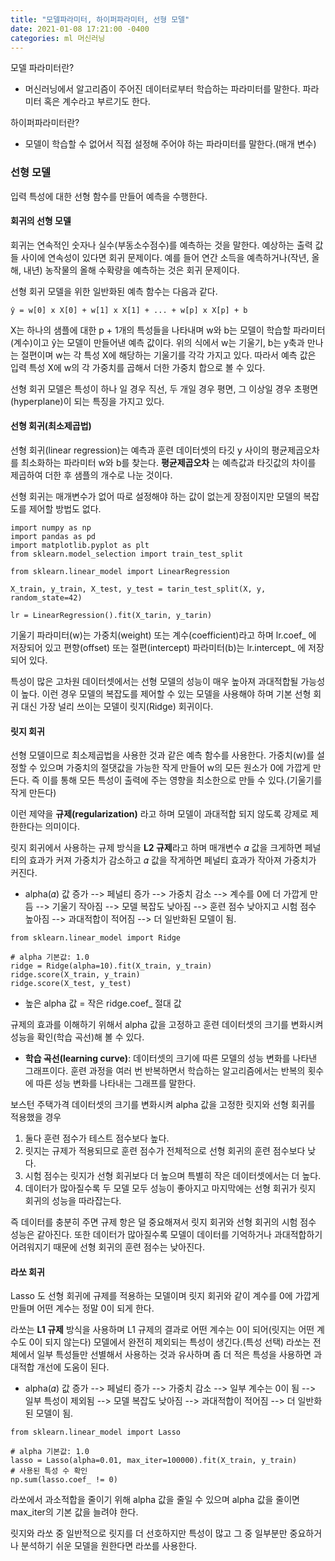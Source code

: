 ```yaml
---
title: "모델파라미터, 하이퍼파라미터, 선형 모델"
date: 2021-01-08 17:21:00 -0400
categories: ml 머신러닝
---
```

모델 파라미터란?
- 머신러닝에서 알고리즘이 주어진 데이터로부터 학습하는 파라미터를 말한다. 파라미터 혹은 계수라고 부르기도 한다.

하이퍼파라미터란?
- 모델이 학습할 수 없어서 직접 설정해 주어야 하는 파라미터를 말한다.(매개 변수)

### 선형 모델
입력 특성에 대한 선형 함수를 만들어 예측을 수행한다.

#### 회귀의 선형 모델
회귀는 연속적인 숫자나 실수(부동소수점수)를 예측하는 것을 말한다. 예상하는 출력 값들 사이에 연속성이 있다면 회귀 문제이다. 예를 들어 연간 소득을 예측하거나(작년, 올해, 내년) 
농작물의 올해 수확량을 예측하는 것은 회귀 문제이다.

선형 회귀 모델을 위한 일반화된 예측 함수는 다음과 같다.

`ŷ = w[0] x X[0] + w[1] x X[1] + ... + w[p] x X[p] + b`

X는 하나의 샘플에 대한 p + 1개의 특성들을 나타내며 w와 b는 모델이 학습할 파라미터(계수)이고 ŷ는 모델이 만들어낸 예측 값이다.
위의 식에서 w는 기울기, b는 y축과 만나는 절편이며 w는 각 특성 X에 해당하는 기울기를 각각 가지고 있다. 따라서 예측 값은 입력 특성 X에 w의 각 가중치를 곱해서 더한 가중치 합으로 볼 수 있다.

선형 회귀 모델은 특성이 하나 일 경우 직선, 두 개일 경우 평면, 그 이상일 경우 초평면(hyperplane)이 되는 특징을 가지고 있다.

#### 선형 회귀(최소제곱법)
선형 회귀(linear regression)는 예측과 훈련 데이터셋의 타깃 y 사이의 평균제곱오차를 최소화하는 파라미터 w와 b를 찾는다. 
**평균제곱오차** 는 예측값과 타깃값의 차이를 제곱하여 더한 후 샘플의 개수로 나눈 것이다. 

선형 회귀는 매개변수가 없어 따로 설정해야 하는 값이 없는게 장점이지만 모델의 복잡도를 제어할 방법도 없다.

```
import numpy as np
import pandas as pd
import matplotlib.pyplot as plt
from sklearn.model_selection import train_test_split

from sklearn.linear_model import LinearRegression

X_train, y_train, X_test, y_test = tarin_test_split(X, y, random_state=42)

lr = LinearRegression().fit(X_tarin, y_tarin)
```
기울기 파라미터(w)는 가중치(weight) 또는 계수(coefficient)라고 하며 lr.coef_ 에 저장되어 있고 편향(offset) 또는 절편(intercept) 파라미터(b)는 lr.intercept_ 에 저장되어 있다.

특성이 많은 고차원 데이터셋에서는 선형 모델의 성능이 매우 높아져 과대적합될 가능성이 높다. 이런 경우 모델의 복잡도를 제어할 수 있는 모델을 사용해야 하며 기본 선형 회귀 대신
가장 널리 쓰이는 모델이 릿지(Ridge) 회귀이다.

#### 릿지 회귀
선형 모델이므로 최소제곱법을 사용한 것과 같은 예측 함수를 사용한다. 가중치(w)를 설정할 수 있으며 가중치의 절댓값을 가능한 작게 만들어 w의 모든 원소가 0에 가깝게 만든다.
즉 이를 통해 모든 특성이 출력에 주는 영향을 최소한으로 만들 수 있다.(기울기를 작게 만든다)

이런 제약을 **규제(regularization)** 라고 하며 모델이 과대적합 되지 않도록 강제로 제한한다는 의미이다.

릿지 회귀에서 사용하는 규제 방식을 **L2 규제**라고 하며 매개변수 𝛼 값을 크게하면 페널티의 효과가 커져 가중치가 감소하고 𝛼 값을 작게하면 페널티 효과가 작아져 가중치가 커진다.

- alpha(𝛼) 값 증가 --> 페널티 증가 --> 가중치 감소 --> 계수를 0에 더 가깝게 만듬 --> 기울기 작아짐 --> 모델 복잡도 낮아짐 --> 훈련 점수 낮아지고 시험 점수 높아짐 --> 과대적합이 적어짐 --> 더 일반화된 모델이 됨. 

```
from sklearn.linear_model import Ridge

# alpha 기본값: 1.0
ridge = Ridge(alpha=10).fit(X_train, y_train)
ridge.score(X_train, y_train)
ridge.score(X_test, y_test)
```
- 높은 alpha 값 = 작은 ridge.coef_ 절대 값

규제의 효과를 이해하기 위해서 alpha 값을 고정하고 훈련 데이터셋의 크기를 변화시켜 성능을 확인(학습 곡선)해 볼 수 있다.
- **학습 곡선(learning curve)**: 데이터셋의 크기에 따른 모델의 성능 변화를 나타낸 그래프이다. 훈련 과정을 여러 번 반복하면서 학습하는 알고리즘에서는 반복의 횟수에 따른 성능 변화를 나타내는 그래프를 말한다.

보스턴 주택가격 데이터셋의 크기를 변화시켜 alpha 값을 고정한 릿지와 선형 회귀를 적용했을 경우
1. 둘다 훈련 점수가 테스트 점수보다 높다.
2. 릿지는 규제가 적용되므로 훈련 점수가 전체적으로 선형 회귀의 훈련 점수보다 낮다.
3. 시험 점수는 릿지가 선형 회귀보다 더 높으며 특별히 작은 데이터셋에서는 더 높다.
4. 데이터가 많아질수록 두 모델 모두 성능이 좋아지고 마지막에는 선형 회귀가 릿지 회귀의 성능을 따라잡는다.

즉 데이터를 충분히 주면 규제 항은 덜 중요해져서 릿지 회귀와 선형 회귀의 시험 점수 성능은 같아진다. 또한 데이터가 많아질수록 모델이 데이터를 기억하거나 과대적합하기 어려워지기 때문에 선형 회귀의 훈련 점수는 낮아진다.

#### 라쏘 회귀
Lasso 도 선형 회귀에 규제를 적용하는 모델이며 릿지 회귀와 같이 계수를 0에 가깝게 만들며 어떤 계수는 정말 0이 되게 한다.

라쏘는 **L1 규제** 방식을 사용하며 L1 규제의 결과로 어떤 계수는 0이 되어(릿지는 어떤 계수도 0이 되지 않는다) 모델에서 완전히 제외되는 특성이 생긴다.(특성 선택)
라쏘는 전체에서 일부 특성들만 선별해서 사용하는 것과 유사하며 좀 더 적은 특성을 사용하면 과대적합 개선에 도움이 된다.

- alpha(𝛼) 값 증가 --> 페널티 증가 --> 가중치 감소 --> 일부 계수는 0이 됨 --> 일부 특성이 제외됨 --> 모델 복잡도 낮아짐 --> 과대적합이 적어짐 --> 더 일반화된 모델이 됨.

```
from sklearn.linear_model import Lasso

# alpha 기본값: 1.0
lasso = Lasso(alpha=0.01, max_iter=100000).fit(X_train, y_train)
# 사용된 특성 수 확인
np.sum(lasso.coef_ != 0)
```

라쏘에서 과소적합을 줄이기 위해 alpha 값을 줄일 수 있으며 alpha 값을 줄이면 max_iter의 기본 값을 늘려야 한다.

릿지와 라쏘 중 일반적으로 릿지를 더 선호하지만 특성이 많고 그 중 일부분만 중요하거나 분석하기 쉬운 모델을 원한다면 라쏘를 사용한다. 
